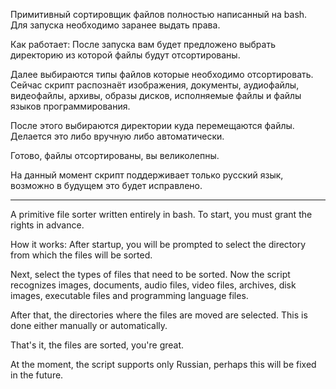 Примитивный сортировщик файлов полностью написанный на bash. Для запуска необходимо заранее выдать права.

Как работает:
После запуска вам будет предложено выбрать директорию из которой файлы будут отсортированы.

Далее выбираются типы файлов которые необходимо отсортировать. Сейчас скрипт распознаёт изображения, документы, аудиофайлы, видеофайлы, архивы, образы дисков, исполняемые файлы и файлы языков программирования.

После этого выбираются директории куда перемещаются файлы. Делается это либо вручную либо автоматически.

Готово, файлы отсортированы, вы великолепны.

На данный момент скрипт поддерживает только русский язык, возможно в будущем это будет исправлено.
___________________________________________
A primitive file sorter written entirely in bash. To start, you must grant the rights in advance.

How it works:
After startup, you will be prompted to select the directory from which the files will be sorted.

Next, select the types of files that need to be sorted. Now the script recognizes images, documents, audio files, video files, archives, disk images, executable files and programming language files.

After that, the directories where the files are moved are selected. This is done either manually or automatically.

That's it, the files are sorted, you're great.

At the moment, the script supports only Russian, perhaps this will be fixed in the future.
